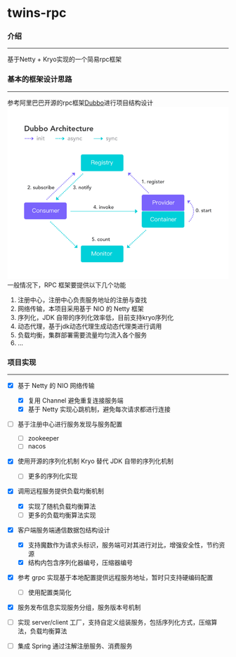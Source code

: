 # twins-rpc


### 介绍

---
基于Netty + Kryo实现的一个简易rpc框架


### 基本的框架设计思路

---
参考阿里巴巴开源的rpc框架[Dubbo](https://cn.dubbo.apache.org/zh-cn/index.html)进行项目结构设计
<br>
![img.png](image/dubbo.png)
<br>
一般情况下，RPC 框架要提供以下几个功能
1. 注册中心，注册中心负责服务地址的注册与查找
2. 网络传输，本项目采用基于 NIO 的 Netty 框架
3. 序列化，JDK 自带的序列化效率低，目前支持kryo序列化
4. 动态代理，基于jdk动态代理生成动态代理类进行调用
5. 负载均衡，集群部署需要流量均匀流入各个服务
6. ...


### 项目实现

---

- [x] 基于 Netty 的 NIO 网络传输
  - [x] 复用 Channel 避免重复连接服务端
  - [x] 基于 Netty 实现心跳机制，避免每次请求都进行连接
- [ ] 基于注册中心进行服务发现与服务配置
  - [ ] zookeeper
  - [ ] nacos
- [x] 使用开源的序列化机制 Kryo 替代 JDK 自带的序列化机制
  - [ ] 更多的序列化实现
- [x] 调用远程服务提供负载均衡机制
  - [x] 实现了随机负载均衡算法
  - [ ] 更多的负载均衡算法实现 
- [x] 客户端服务端通信数据包结构设计
  - [x] 支持魔数作为请求头标识，服务端可对其进行对比，增强安全性，节约资源
  - [x] 结构内包含序列化器编号，压缩器编号
- [x] 参考 grpc 实现基于本地配置提供远程服务地址，暂时只支持硬编码配置
  - [ ] 使用配置类简化
- [x] 服务发布信息实现服务分组，服务版本号机制
- [ ] 实现 server/client 工厂，支持自定义组装服务，包括序列化方式，压缩算法，负载均衡算法
- [ ] 集成 Spring 通过注解注册服务、消费服务






